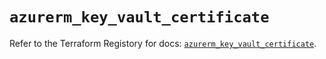 # `azurerm_key_vault_certificate`

Refer to the Terraform Registory for docs: [`azurerm_key_vault_certificate`](https://registry.terraform.io/providers/hashicorp/azurerm/3.85.0/docs/resources/key_vault_certificate).
